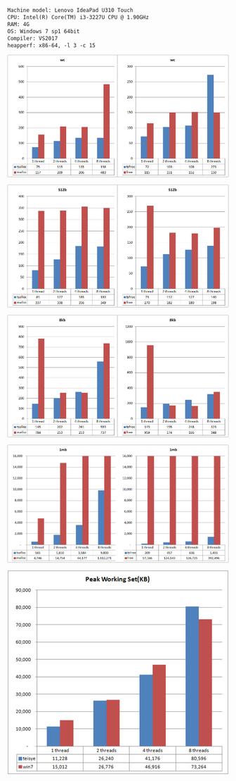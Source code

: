 	Machine model: Lenovo IdeaPad U310 Touch
	CPU: Intel(R) Core(TM) i3-3227U CPU @ 1.90GHz
	RAM: 4G
	OS: Windows 7 sp1 64bit
    Compiler: VS2017
	heapperf: x86-64, -l 3 -c 15

![](./img/20180502-win7/wc.jpg)

![](./img/20180502-win7/512b.jpg)

![](./img/20180502-win7/8kb.jpg)  

![](./img/20180502-win7/1mb.jpg)  

![](./img/20180502-win7/mem.jpg)  